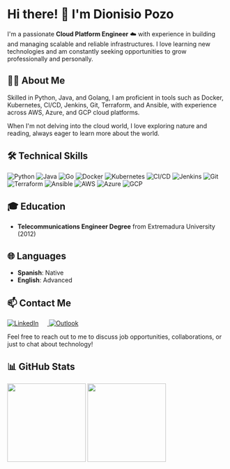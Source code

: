 # Hi there! 👋 I'm Dionisio Pozo

I'm a passionate **Cloud Platform Engineer** :cloud: with experience in building and managing scalable and reliable infrastructures. I love learning new technologies and am constantly seeking opportunities to grow professionally and personally.

## 👨‍💻 About Me

Skilled in Python, Java, and Golang, I am proficient in tools such as Docker, Kubernetes, CI/CD, Jenkins, Git, Terraform, and Ansible, with experience across AWS, Azure, and GCP cloud platforms.

When I'm not delving into the cloud world, I love exploring nature and reading, always eager to learn more about the world.

## 🛠️ Technical Skills

![Python](https://img.shields.io/badge/-Python-3776AB?style=flat-square&logo=Python&logoColor=white) ![Java](https://img.shields.io/badge/-Java-007396?style=flat-square&logo=Java&logoColor=white) ![Go](https://img.shields.io/badge/-Go-00ADD8?style=flat-square&logo=Go&logoColor=white) ![Docker](https://img.shields.io/badge/-Docker-2496ED?style=flat-square&logo=Docker&logoColor=white) ![Kubernetes](https://img.shields.io/badge/-Kubernetes-326CE5?style=flat-square&logo=Kubernetes&logoColor=white) ![CI/CD](https://img.shields.io/badge/-CI/CD-F7B93E?style=flat-square&logo=Jenkins&logoColor=black) ![Jenkins](https://img.shields.io/badge/-Jenkins-D24939?style=flat-square&logo=Jenkins&logoColor=white) ![Git](https://img.shields.io/badge/-Git-F05032?style=flat-square&logo=git&logoColor=white) ![Terraform](https://img.shields.io/badge/-Terraform-623CE4?style=flat-square&logo=Terraform&logoColor=white) ![Ansible](https://img.shields.io/badge/-Ansible-EE0000?style=flat-square&logo=Ansible&logoColor=white) ![AWS](https://img.shields.io/badge/-AWS-232F3E?style=flat-square&logo=Amazon-AWS&logoColor=white) ![Azure](https://img.shields.io/badge/-Azure-0089D6?style=flat-square&logo=Microsoft-Azure&logoColor=white) ![GCP](https://img.shields.io/badge/-GCP-4285F4?style=flat-square&logo=Google-Cloud&logoColor=white)


## 🎓 Education

- **Telecommunications Engineer Degree** from Extremadura University (2012)

## 🌐 Languages

- **Spanish**: Native
- **English**: Advanced

## 📫 Contact Me

<a href="https://www.linkedin.com/in/dionisiopozo">
  <img alt="LinkedIn" src="https://img.shields.io/badge/-LinkedIn-blue?style=for-the-badge&logo=Linkedin&logoColor=white" style="margin-right: 20px;"/>
</a>
<a href="mailto:dionisio.pozo@outlook.com">
  <img alt="Outlook" src="https://img.shields.io/badge/Microsoft_Outlook-0078D4?style=for-the-badge&logo=microsoft-outlook&logoColor=white" />
</a>

Feel free to reach out to me to discuss job opportunities, collaborations, or just to chat about technology! 

## 📊 GitHub Stats

<p>
  <img height="180em" src="https://github-readme-stats.vercel.app/api?username=dioni-dev&show_icons=true&hide_border=true&&count_private=true&include_all_commits=true" />
  <img height="180em" src="https://github-readme-stats.vercel.app/api/top-langs/?username=dioni-dev&exclude_repo=KNN-Image-Classification&show_icons=true&hide_border=true&layout=compact&langs_count=8"/>
</p>
